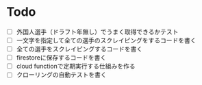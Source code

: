 # Todo

- [ ] 外国人選手（ドラフト年無し）でうまく取得できるかテスト
- [ ] 一文字を指定して全ての選手のスクレイピングをするコードを書く
- [ ] 全ての選手をスクレイピングするコードを書く
- [ ] firestoreに保存するコードを書く
- [ ] cloud functionで定期実行する仕組みを作る
- [ ] クローリングの自動テストを書く